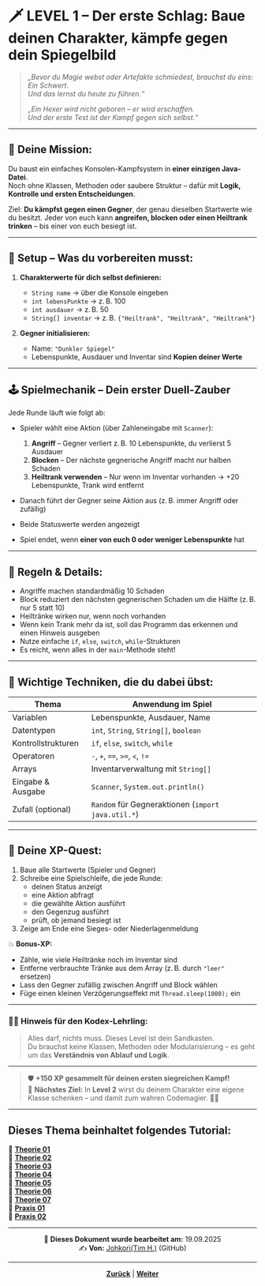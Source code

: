 # 🗡️ **LEVEL 1 – Der erste Schlag: Baue deinen Charakter, kämpfe gegen dein Spiegelbild**

> *„Bevor du Magie webst oder Artefakte schmiedest, brauchst du eins: Ein Schwert.  
> Und das lernst du heute zu führen.“*  
>  
> *„Ein Hexer wird nicht geboren – er wird erschaffen.  
> Und der erste Test ist der Kampf gegen sich selbst.“*

---

## 🎯 **Deine Mission:**

Du baust ein einfaches Konsolen-Kampfsystem in **einer einzigen Java-Datei**.  
Noch ohne Klassen, Methoden oder saubere Struktur – dafür mit **Logik, Kontrolle und ersten Entscheidungen**.

Ziel: **Du kämpfst gegen einen Gegner**, der genau dieselben Startwerte wie du besitzt. Jeder von euch kann **angreifen, blocken oder einen Heiltrank trinken** – bis einer von euch besiegt ist.

---

## 🔧 **Setup – Was du vorbereiten musst:**

1. **Charakterwerte für dich selbst definieren:**
   - `String name` → über die Konsole eingeben
   - `int lebensPunkte` → z. B. 100
   - `int ausdauer` → z. B. 50
   - `String[] inventar` → z. B. `{"Heiltrank", "Heiltrank", "Heiltrank"}`

2. **Gegner initialisieren:**
   - Name: `"Dunkler Spiegel"`
   - Lebenspunkte, Ausdauer und Inventar sind **Kopien deiner Werte**

---

## 🕹️ **Spielmechanik – Dein erster Duell-Zauber**

Jede Runde läuft wie folgt ab:

- Spieler wählt eine Aktion (über Zahleneingabe mit `Scanner`):
  1. **Angriff** – Gegner verliert z. B. 10 Lebenspunkte, du verlierst 5 Ausdauer
  2. **Blocken** – Der nächste gegnerische Angriff macht nur halben Schaden
  3. **Heiltrank verwenden** – Nur wenn im Inventar vorhanden → +20 Lebenspunkte, Trank wird entfernt

- Danach führt der Gegner seine Aktion aus (z. B. immer Angriff oder zufällig)

- Beide Statuswerte werden angezeigt

- Spiel endet, wenn **einer von euch 0 oder weniger Lebenspunkte** hat

---

## 📜 **Regeln & Details:**

- Angriffe machen standardmäßig 10 Schaden
- Block reduziert den nächsten gegnerischen Schaden um die Hälfte (z. B. nur 5 statt 10)
- Heiltränke wirken nur, wenn noch vorhanden
- Wenn kein Trank mehr da ist, soll das Programm das erkennen und einen Hinweis ausgeben
- Nutze einfache `if`, `else`, `switch`, `while`-Strukturen
- Es reicht, wenn alles in der `main`-Methode steht!

---

## 🧠 **Wichtige Techniken, die du dabei übst:**

| Thema               | Anwendung im Spiel                                  |
|---------------------|-----------------------------------------------------|
| Variablen           | Lebenspunkte, Ausdauer, Name                        |
| Datentypen          | `int`, `String`, `String[]`, `boolean`             |
| Kontrollstrukturen  | `if`, `else`, `switch`, `while`                    |
| Operatoren          | `-`, `+`, `==`, `>=`, `<`, `!=`                     |
| Arrays              | Inventarverwaltung mit `String[]`                  |
| Eingabe & Ausgabe   | `Scanner`, `System.out.println()`                  |
| Zufall (optional)   | `Random` für Gegneraktionen (`import java.util.*`) |

---

## 🧪 **Deine XP-Quest:**

1. Baue alle Startwerte (Spieler und Gegner)
2. Schreibe eine Spielschleife, die jede Runde:
   - deinen Status anzeigt
   - eine Aktion abfragt
   - die gewählte Aktion ausführt
   - den Gegenzug ausführt
   - prüft, ob jemand besiegt ist
3. Zeige am Ende eine Sieges- oder Niederlagenmeldung

💥 **Bonus-XP:**

- Zähle, wie viele Heiltränke noch im Inventar sind  
- Entferne verbrauchte Tränke aus dem Array (z. B. durch `"leer"` ersetzen)  
- Lass den Gegner zufällig zwischen Angriff und Block wählen  
- Füge einen kleinen Verzögerungseffekt mit `Thread.sleep(1000);` ein

---

### 🧙‍♀️ **Hinweis für den Kodex-Lehrling:**
> Alles darf, nichts muss. Dieses Level ist dein Sandkasten.  
> Du brauchst keine Klassen, Methoden oder Modularisierung – es geht um das **Verständnis von Ablauf und Logik**.

---

> 🛡️ **+150 XP gesammelt für deinen ersten siegreichen Kampf!**  
> 🏰 **Nächstes Ziel:** In **Level 2** wirst du deinem Charakter eine eigene Klasse schenken – und damit zum wahren Codemagier. 🧙‍♂️
---

**Dieses Thema beinhaltet folgendes Tutorial:**
---

🔹 [**Theorie 01**](/docs/06-entwicklung/05-java/01-tutorial/01-theorie/README.md) </br>
🔹 [**Theorie 02**](/docs/06-entwicklung/05-java/01-tutorial/02-theorie/README.md) </br>
🔹 [**Theorie 03**](/docs/06-entwicklung/05-java/01-tutorial/03-theorie/README.md) </br>
🔹 [**Theorie 04**](/docs/06-entwicklung/05-java/01-tutorial/04-theorie/README.md) </br>
🔹 [**Theorie 05**](/docs/06-entwicklung/05-java/01-tutorial/05-theorie/README.md) </br>
🔹 [**Theorie 06**](/docs/06-entwicklung/05-java/01-tutorial/06-theorie/README.md) </br>
🔹 [**Theorie 07**](/docs/06-entwicklung/05-java/01-tutorial/07-theorie/README.md) </br>
🔹 [**Praxis 01**](/docs/06-entwicklung/05-java/01-tutorial/08-praxis-1/README.md) </br>
🔹 [**Praxis 02**](/docs/06-entwicklung/05-java/01-tutorial/09-praxis-2/README.md) </br>

---
<p align="center">
📅 <strong>Dieses Dokument wurde bearbeitet am:</strong> 19.09.2025
<br>
✍️ <strong>Von:</strong> <a href="https://github.com/johkori">Johkori(Tim H.)</a> (GitHub)
</p>

---

<p align="center">
<a href="/docs/06-entwicklung/05-java/01-tutorial/07-theorie/README.md"><strong>Zurück</strong></a> | 
<a href="/docs/06-entwicklung/05-java/01-tutorial/09-praxis-2/README.md"><strong>Weiter</strong></a>
</p>